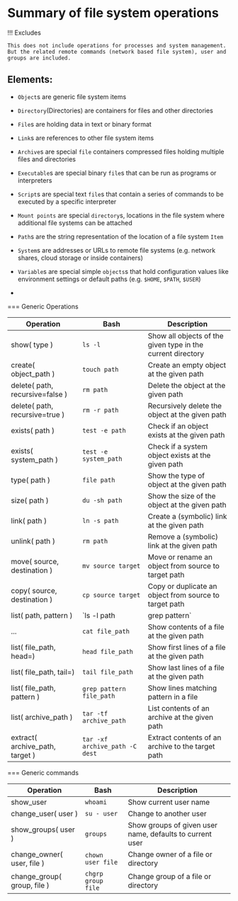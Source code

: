 # Summary of file system operations 

!!! Excludes

    This does not include operations for processes and system management.
    But the related remote commands (network based file system), user and groups are included.

## Elements:

- `Object`s are generic file system items
- `Directory`(Directories) are containers for files and other directories
- `File`s are holding data in text or binary format
- `Link`s are references to other file system items

- `Archive`s are special `file` containers compressed files holding multiple files and directories
- `Executable`s are special binary `file`s that can be run as programs or interpreters
- `Script`s are special text `file`s that contain a series of commands to be executed by a specific interpreter
- `Mount points` are special `directory`s, locations in the file system where additional file systems can be attached

- `Path`s are the string representation of the location of a file system `Item`
- `System`s are addresses or URLs to remote file systems (e.g. network shares, cloud storage or inside containers)
- `Variable`s are special simple `objects`s that hold configuration values like environment settings or default paths (e.g. `$HOME`, `$PATH`, `$USER`)

- 
=== Generic Operations

| Operation                          | Bash                  | Description                                            |
|------------------------------------|-----------------------|--------------------------------------------------------|
| show( type )                       | `ls -l`               | Show all objects of the given type in the current directory |
| create( object_path )              | `touch path`          | Create an empty object at the given path               |
| delete( path, recursive=false )    | `rm path`             | Delete the object at the given path                    |
| delete( path, recursive=true )     | `rm -r path`          | Recursively delete the object at the given path        |
| exists( path )                     | `test -e path`        | Check if an object exists at the given path            |
| exists( system_path )              | `test -e system_path` | Check if a system object exists at the given path      |
| type( path )                       | `file path`           | Show the type of object at the given path              |
| size( path )                       | `du -sh path`         | Show the size of the object at the given path          |
| link( path )                       | `ln -s path`          | Create a (symbolic) link at the given path             |
| unlink( path )                     | `rm path`             | Remove a (symbolic) link at the given path             |
| move( source, destination )        | `mv source target`    | Move or rename an object from source to target path    |
| copy( source, destination )        | `cp source target`    | Copy or duplicate an object from source to target path |
| list( path, pattern )              | `ls -l path | grep pattern` | List contents of a directory, archive or file path |
| ...                                | `cat file_path`       | Show contents of a file at the given path              |
| list( file_path, head=<n>)         | `head file_path`      | Show first lines of a file at the given path           |
| list( file_path, tail=<n>)         | `tail file_path`      | Show last lines of a file at the given path            |
| list( file_path, pattern )         | `grep pattern file_path`    | Show lines matching pattern in a file            |
| list( archive_path )               | `tar -tf archive_path`| List contents of an archive at the given path          |
| extract( archive_path, target )    | `tar -xf archive_path -C dest` | Extract contents of an archive to the target path |

=== Generic commands

| Operation                          | Bash                  | Description                                          |
|------------------------------------|-----------------------|------------------------------------------------------|
| show_user                          | `whoami`              | Show current user name                               |
| change_user( user )                | `su - user`           | Change to another user                               |
| show_groups( user )                | `groups`              | Show groups of given user name, defaults to current user |
| change_owner( user, file )         | `chown user file`     | Change owner of a file or directory                  |
| change_group( group, file )        | `chgrp group file`    | Change group of a file or directory                  |